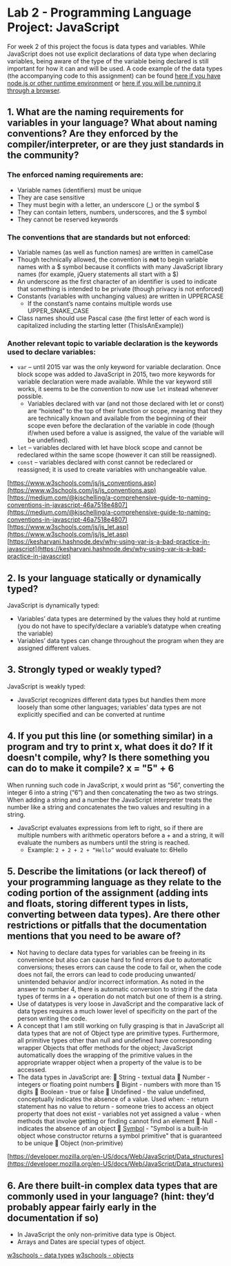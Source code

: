 # Lab 2 - Programming Language Project: JavaScript 

For week 2 of this project the focus is data types and variables. While JavaScript does not use explicit declarations of data type when declaring variables, being aware of the type of the variable being declared is still important for how it can and will be used.
A code example of the data types (the accompanying code to this assignment) can be found [here if you have node.js or other runtime environment](plpLab2.js) or [here if you will be running it through a browser](plpLab2.html).

## 1.	What are the naming requirements for variables in your language? What about naming conventions? Are they enforced by the compiler/interpreter, or are they just standards in the community?
### The enforced naming requirements are:
- Variable names (identifiers) must be unique
- They are case sensitive
- They must begin with a letter, an underscore (_) or the symbol $
- They can contain letters, numbers, underscores, and the $ symbol
- They cannot be reserved keywords

### The conventions that are standards but not enforced:
- Variable names (as well as function names) are written in camelCase
- Though technically allowed, the convention is **not** to begin variable names with a $ symbol because it conflicts with many JavaScript library names (for example, jQuery statements all start with a $)
- An underscore as the first character of an identifier is used to indicate that something is intended to be private (though privacy is not enforced)
- Constants (variables with unchanging values) are written in UPPERCASE
  - If the constant’s name contains multiple words use UPPER_SNAKE_CASE
- Class names should use Pascal case (the first letter of each word is capitalized including the starting letter (ThisIsAnExample))

### Another relevant topic to variable declaration is the keywords used to declare variables:
- `var` – until 2015 var was the only keyword for variable declaration. Once block scope was added to JavaScript in 2015, two more keywords for variable declaration were made available. While the var keyword still works, it seems to be the convention to now use `let` instead whenever possible.
  - Variables declared with var (and not those declared with let or const) are “hoisted” to the top of their function or scope, meaning that they are technically known and available from the beginning of their scope even before the declaration of the variable in code (though if/when used before a value is assigned, the value of the variable will be undefined).
- `let` – variables declared with let have block scope and cannot be redeclared within the same scope (however it can still be reassigned).
- `const` – variables declared with const cannot be redeclared or reassigned; it is used to create variables with unchangeable value.

[https://www.w3schools.com/js/js_conventions.asp](https://www.w3schools.com/js/js_conventions.asp)
[https://medium.com/@kjschelling/a-comprehensive-guide-to-naming-conventions-in-javascript-46a7518e4807](https://medium.com/@kjschelling/a-comprehensive-guide-to-naming-conventions-in-javascript-46a7518e4807)
[https://www.w3schools.com/js/js_let.asp](https://www.w3schools.com/js/js_let.asp)
[https://kesharvani.hashnode.dev/why-using-var-is-a-bad-practice-in-javascript](https://kesharvani.hashnode.dev/why-using-var-is-a-bad-practice-in-javascript)


## 2.	Is your language statically or dynamically typed?
JavaScript is dynamically typed:
- Variables’ data types are determined by the values they hold at runtime (you do not have to specify/declare a variable’s datatype when creating the variable)
- Variables’ data types can change throughout the program when they are assigned different values.

## 3.	Strongly typed or weakly typed?
JavaScript is weakly typed:
- JavaScript recognizes different data types but handles them more loosely than some other languages; variables’ data types are not explicitly specified and can be converted at runtime

## 4.	If you put this line (or something similar) in a program and try to print x, what does it do? If it doesn't compile, why? Is there something you can do to make it compile? x = "5" + 6 
When running such code in JavaScript, x would print as “56”, converting the integer 6 into a string (“6”) and then concatenating the two as two strings. When adding a string and a number the JavaScript interpreter treats the number like a string and concatenates the two values and resulting in a string.
- JavaScript evaluates expressions from left to right, so if there are multiple numbers with arithmetic operators before a + and a string, it will evaluate the numbers as numbers until the string is reached.
  - Example: `2 + 2 + 2 + “Hello”`    would evaluate to:   6Hello

## 5.	Describe the limitations (or lack thereof) of your programming language as they relate to the coding portion of the assignment (adding ints and floats, storing different types in lists, converting between data types). Are there other restrictions or pitfalls that the documentation mentions that you need to be aware of? 

-	Not having to declare data types for variables can be freeing in its convenience but also can cause hard to find errors due to automatic conversions; theses errors can cause the code to fail or, when the code does not fail, the errors can lead to code producing unwanted/ unintended behavior and/or incorrect information. As noted in the answer to number 4, there is automatic conversion to string if the data types of terms in a + operation do not match but one of them is a string.
-	Use of datatypes is very loose in JavaScript and the comparative lack of data types requires a much lower level of specificity on the part of the person writing the code.
-	A concept that I am still working on fully grasping is that in JavaScript all data types that are not of Object type are primitive types. Furthermore, all primitive types other than null and undefined have corresponding wrapper Objects that offer methods for the object; JavaScript automatically does the wrapping of the primitive values in the appropriate wrapper object when a property of the value is to be accessed.
- The data types in JavaScript are:
    	String - textual data
    	Number - integers or floating point numbers
    	Bigint - numbers with more than 15 digits
    	Boolean - true or false
    	Undefined - the value undefined, conceptually indicates the absence of a value. Used when:
        - return statement has no value to return
        - someone tries to access an object property that does not exist 
        - variables not yet assigned a value
        - when methods that involve getting or finding cannot find an element
    	Null - indicates the absence of an object
    	[Symbol](https://developer.mozilla.org/en-US/docs/Web/JavaScript/Reference/Global_Objects/Symbol) - "Symbol is a built-in object whose constructor returns a symbol primitive" that is guaranteed to be unique
    	Object (non-primitive)

[https://developer.mozilla.org/en-US/docs/Web/JavaScript/Data_structures](https://developer.mozilla.org/en-US/docs/Web/JavaScript/Data_structures)

## 6.	Are there built-in complex data types that are commonly used in your language? (hint: they’d probably appear fairly early in the documentation if so)
-	In JavaScript the only non-primitive data type is Object.
-	Arrays and Dates are special types of object.

[w3schools - data types](https://www.w3schools.com/js/js_datatypes.asp)
[w3schools - objects](https://www.w3schools.com/js/js_objects.asp)



<!--
Sophie Steinberger
January 28, 2024
Structure and Organization of Programming Language
-->
